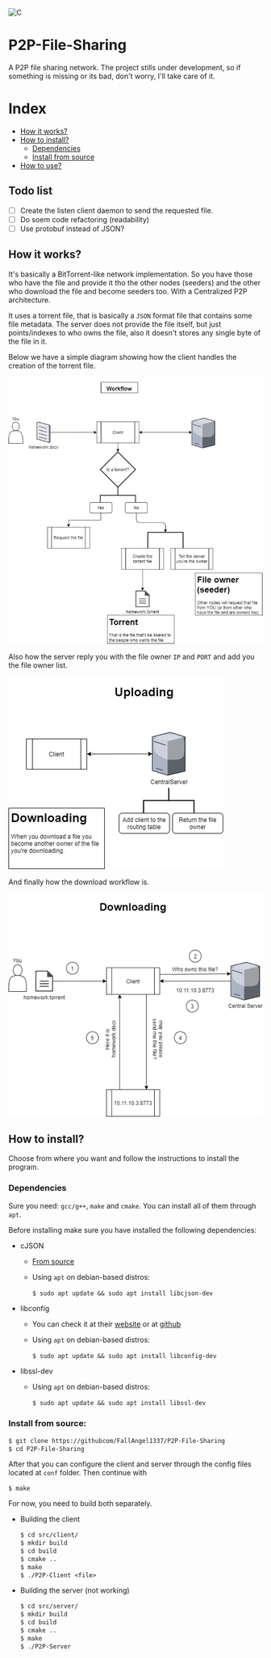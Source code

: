 ![C](https://img.shields.io/badge/c-%2300599C.svg?style=for-the-badge&logo=c&logoColor=white)
# P2P-File-Sharing

A P2P file sharing network.
The project stills under development, so if something is missing or its bad, don't worry, I'll take care of it.

# Index
- [How it works? ](#how-it-works)
- [How to install?](#how-to-install)
    - [Dependencies](#dependencies)
    - [Install from source](#install-from-source)
- [How to use?](#how-to-use)

## Todo list
- [ ] Create the listen client daemon to send the requested file.
- [ ] Do soem code refactoring (readability)
- [ ] Use protobuf instead of JSON?

## How it works?
It's basically a BitTorrent-like network implementation. So you have those who have the file and provide it tho the other nodes (seeders) and the other who download the file and become seeders too. With a Centralized P2P architecture.

 
It uses a torrent file, that is basically a `JSON` format file that contains some file metadata.
The server does not provide the file itself, but just points/indexes to who owns the file, also it doesn't stores any single byte of the file in it.

Below we have a simple diagram showing how the client handles the creation of the torrent file.

 ![Client-Side](images/client-side-workflow.png)

 Also how the server reply you with the file owner `IP` and `PORT` and add you the file owner list.

 ![Server-Side](images/server-uploading.png)

 And finally how the download workflow is.

 ![Downloading](images/downloading.png)

## How to install?
Choose from where you want and follow the instructions to install the program.

### Dependencies
Sure you need: `gcc/g++`, `make` and `cmake`. You can install all of them through `apt`.

Before installing make sure you have installed the following dependencies:
- cJSON
    - [From source](https://github.com/DaveGamble/cJSON#building)
    - Using `apt` on debian-based distros:
    
        `$ sudo apt update && sudo apt install libcjson-dev`

- libconfig
    - You can check it at their [website](https://hyperrealm.github.io/libconfig/) or at [github](https://hyperrealm.github.io/libconfig/)
    - Using `apt` on debian-based distros:

        `$ sudo apt update && sudo apt install libconfig-dev`

- libssl-dev
    - Using `apt` on debian-based distros:

        `$ sudo apt update && sudo apt install libssl-dev`

### Install from source:
```
$ git clone https://githubcom/FallAngel1337/P2P-File-Sharing
$ cd P2P-File-Sharing
```

After that you can configure the client and server through the config files located at `conf` folder.
Then continue with 
```
$ make
```

For now, you need to build both separately.
-  Building the client
    ```
    $ cd src/client/
    $ mkdir build
    $ cd build
    $ cmake ..
    $ make
    $ ./P2P-Client <file>
    ```

- Building the server (not working)
    ```
    $ cd src/server/
    $ mkdir build
    $ cd build
    $ cmake ..
    $ make
    $ ./P2P-Server
    ```
